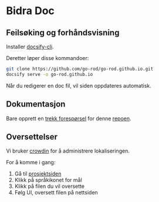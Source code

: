 # Bidra Doc

## Feilsøking og forhåndsvisning

Installer [docsify-cli](https://docsify.js.org/#/quickstart).

Deretter løper disse kommandoer:

```bash
git clone https://github.com/go-rod/go-rod.github.io.git
docsify serve -o go-rod.github.io
```

Når du redigerer en doc fil, vil siden oppdateres automatisk.

## Dokumentasjon

Bare opprett en [trekk forespørsel](https://docs.github.com/en/github/collaborating-with-issues-and-pull-requests/about-pull-requests) for denne [repoen](https://github.com/go-rod/go-rod.github.io.git).

## Oversettelser

Vi bruker [crowdin](https://crowdin.com/) for å administrere lokaliseringen.

For å komme i gang:

1. Gå til [prosjektsiden](https://crowdin.com/project/go-rod)
2. Klikk på språkikonet for mål
3. Klikk på filen du vil oversette
4. Følg UI, oversett filen på nettsiden
